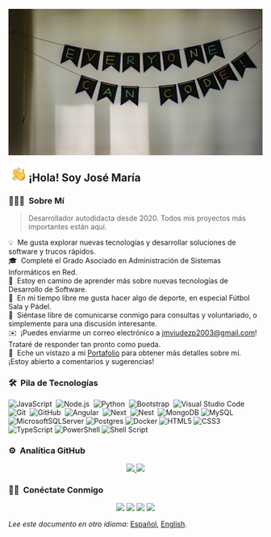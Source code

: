 <!--
**JMViiUDEZz/JMViiUDEZz** is a ✨ _special_ ✨ repository because its `README.md` (this file) appears on your GitHub profile.

Here are some ideas to get you started:

- 🔭 I’m currently working on ...
- 🌱 I’m currently learning ...
- 👯 I’m looking to collaborate on ...
- 🤔 I’m looking for help with ...
- 💬 Ask me about ...
- 📫 How to reach me: ...
- 😄 Pronouns: ...
- ⚡ Fun fact: ...

For example:

- 🔭 I’m currently working on web devepment & Unity assets making.
- 🌱 I’m currently learning web technology, code patterns, better and more productive software development, avant-garde technologies...
- 👯 I’m looking to collaborate on open source projects I use as a dependency.
- 🤔 I’m looking for help with my Unity projects.
- 💬 Feel free to reach out to me for consulting and volunteering, or just for some interesting discussion.
- ✉️ You can shoot me an email at jmviudezp2003@gmail.com! I'll try to respond as soon as I can.
-->

![JMViiUDEZz MyBanner](https://raw.githubusercontent.com/JMViiUDEZz/JMViiUDEZz/main/assets/MyBanner.jpg)

<img alt="Night Coding" src="./assets/HandWave.gif" width='40' align="left"/><h2>¡Hola! Soy José María</h2>

### 👨🏻‍💻 &nbsp;Sobre Mí

> Desarrollador autodidacta desde 2020. Todos mis proyectos más importantes están aquí.

💡 &nbsp;Me gusta explorar nuevas tecnologías y desarrollar soluciones de software y trucos rápidos.\
🎓 &nbsp;Completé el Grado Asociado en Administración de Sistemas Informáticos en Red.\
🌱 &nbsp;Estoy en camino de aprender más sobre nuevas tecnologías de Desarrollo de Software.\
💪 &nbsp;En mi tiempo libre me gusta hacer algo de deporte, en especial Fútbol Sala y Pádel.\
💬 &nbsp;Siéntase libre de comunicarse conmigo para consultas y voluntariado, o simplemente para una discusión interesante.\
✉️ &nbsp;¡Puedes enviarme un correo electrónico a jmviudezp2003@gmail.com! Trataré de responder tan pronto como pueda.\
📄 &nbsp;Eche un vistazo a mi [Portafolio](https://www.viudezstudio.com) para obtener más detalles sobre mí. ¡Estoy abierto a comentarios y sugerencias!

<!-- <img alt="Night Coding" src="https://raw.githubusercontent.com/JMViiUDEZz/JMViiUDEZz/main/assets/NightCoding.gif" align="right"/> -->
<!-- <img src="https://thumbs.gfycat.com/AlarmingVigorousGoldenmantledgroundsquirrel-size_restricted.gif" align="right" width='340' /> -->

### 🛠 &nbsp;Pila de Tecnologías
<!-- ### ⚙ Technologies I use -->

![JavaScript](https://img.shields.io/badge/-JavaScript-05122A?style=flat&logo=javascript)&nbsp;
![Node.js](https://img.shields.io/badge/-Node.js-05122A?style=flat&logo=node.js)&nbsp;
![Python](https://img.shields.io/badge/-Python-05122A?style=flat&logo=python)&nbsp;
![Bootstrap](https://img.shields.io/badge/-Bootstrap-05122A?style=flat&logo=bootstrap&logoColor=563D7C)&nbsp;
![Visual Studio Code](https://img.shields.io/badge/-Visual%20Studio%20Code-05122A?style=flat&logo=visual-studio-code&logoColor=007ACC)&nbsp;
![Git](https://img.shields.io/badge/-Git-05122A?style=flat&logo=git)&nbsp;
![GitHub](https://img.shields.io/badge/-GitHub-05122A?style=flat&logo=github)&nbsp;
![Angular](https://img.shields.io/badge/-Angular-05122A?style=flat&logo=angular)&nbsp;
![Next](https://img.shields.io/badge/-Next-05122A?style=flat&logo=next.js)&nbsp;
![Nest](https://img.shields.io/badge/-Nest-05122A?style=flat&logo=nestjs)&nbsp;
![MongoDB](https://img.shields.io/badge/-MongoDB-05122A?style=flat&logo=mongodb)
![MySQL](https://img.shields.io/badge/-MySQL-05122A?style=flat&logo=mysql)
![MicrosoftSQLServer](https://img.shields.io/badge/-Microsoft%20SQL%20Sever-05122A?style=flat&logo=microsoft%20sql%20server)
![Postgres](https://img.shields.io/badge/-Postgres-05122A?style=flat&logo=postgresql)
![Docker](https://img.shields.io/badge/-Docker-05122A?style=flat&logo=docker)
![HTML5](https://img.shields.io/badge/-HTML5-05122A?style=flat&logo=html5)
![CSS3](https://img.shields.io/badge/-CSS3-05122A?style=flat&logo=css3)
![TypeScript](https://img.shields.io/badge/-TypeScript-05122A?style=flat&logo=typescript)
![PowerShell](https://img.shields.io/badge/-PowerShell-05122A?style=flat&logo=powershell)
![Shell Script](https://img.shields.io/badge/-Shell%20Script-05122A?style=flat&logo=gnu-bash)
<!-- ![PHP](https://img.shields.io/badge/-PHP-05122A?style=flat&logo=php)&nbsp; -->
<!-- ![Vue](https://img.shields.io/badge/-Vue-05122A?style=flat&logo=vue.js)&nbsp; -->
<!-- ![Django](https://img.shields.io/badge/-Django-05122A?style=flat&logo=django&logoColor=092E20)&nbsp; -->
<!-- ![Java](https://img.shields.io/badge/-Java-05122A?style=flat&logo=Java&logoColor=FFA518)&nbsp;  -->
<!-- ![C](https://img.shields.io/badge/-C-05122A?style=flat&logo=C&logoColor=A8B9CC)&nbsp; -->
<!-- ![C++](https://img.shields.io/badge/-C++-05122A?style=flat&logo=C%2B%2B&logoColor=00599C)&nbsp; -->
<!-- ![Markdown](https://img.shields.io/badge/-Markdown-05122A?style=flat&logo=markdown)&nbsp; -->
<!-- ![Illustrator](https://img.shields.io/badge/-Illustrator-05122A?style=flat&logo=adobe-illustrator)&nbsp; -->
<!-- ![Photoshop](https://img.shields.io/badge/-Photoshop-05122A?style=flat&logo=adobe-photoshop)&nbsp; -->
<!-- ![Unity3D](https://img.shields.io/badge/-Unity3D-05122A?style=flat&logo=unity)&nbsp; -->
<!-- ![Flutter](https://img.shields.io/badge/-Flutter-05122A?style=flat&logo=flutter)&nbsp; -->
<!-- ![Dart](https://img.shields.io/badge/-Dart-05122A?style=flat&logo=dart)&nbsp; -->
<!-- ![Laravel](https://img.shields.io/badge/-Laravel-05122A?style=flat&logo=laravel)&nbsp; -->
<!-- ![R (Statistics)](https://img.shields.io/badge/-R-05122A?style=flat&logo=R&logoColor=276DC3)&nbsp; -->
<!-- ![RStudio](https://img.shields.io/badge/-RStudio-05122A?style=flat&logo=rstudio)&nbsp; -->
<!-- ![Flask](https://img.shields.io/badge/-Flask-05122A?style=flat&logo=flask)&nbsp; -->
<!-- ![Eclipse](https://img.shields.io/badge/-Eclipse-05122A?style=flat&logo=eclipse-ide&logoColor=2C2255)\ -->
<!-- ![InDesign](https://img.shields.io/badge/-InDesign-05122A?style=flat&logo=adobe-indesign) -->

<!-- <br>
<br>
<br> -->

### ⚙️ &nbsp;Analítica GitHub
<!-- ### 🔢 Github Statistics -->

<p align="center">
<a href="https://github.com/JMViiUDEZz">
  <img height="180em" src="https://github-readme-stats-eight-theta.vercel.app/api?username=JMViiUDEZz&show_icons=true&theme=algolia&include_all_commits=true&count_private=true"/>
  <img height="180em" src="https://github-readme-stats-eight-theta.vercel.app/api/top-langs/?username=JMViiUDEZz&layout=compact&langs_count=8&theme=algolia"/>
</a>
</p>

### 🤝🏻 &nbsp;Conéctate Conmigo

<p align="center">
<a href="https://www.viudezstudio.com"><img src="https://img.shields.io/badge/-viudezstudio.com-3423A6?style=flat&logo=Google-Chrome&logoColor=white"/></a>
<a href="https://www.linkedin.com/in/josé-maría-viúdez-parra-58b432228/"><img src="https://img.shields.io/badge/-José%20María-0077B5?style=flat&logo=Linkedin&logoColor=white"/></a>
<a href="mailto:jmviudezp2003@gmail.com"><img src="https://img.shields.io/badge/-jmviudezp2003@gmail.com-D14836?style=flat&logo=Gmail&logoColor=white"/></a>
<a href="https://www.instagram.com/jmviiudezz_03"><img src="https://img.shields.io/badge/-@jmviiudezz_03-E4405F?style=flat&logo=Instagram&logoColor=white"/></a>
</p>

*Lee este documento en otro idioma:* [Español](https://github.com/JMViiUDEZz/JMViiUDEZz/blob/main/README.es.md), [English](https://github.com/JMViiUDEZz/JMViiUDEZz/blob/main/README.md).